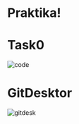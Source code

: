 # Praktika!
# Task0
![code](https://user-images.githubusercontent.com/79065185/124429730-e868e500-dd76-11eb-9a27-a69e590e9010.png)
# GitDesktor
![gitdesk](https://user-images.githubusercontent.com/79065185/124429606-c40d0880-dd76-11eb-93cf-cabca8f4d674.png)
